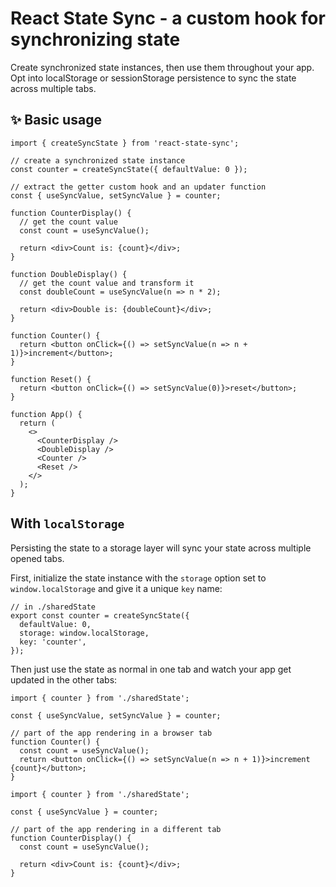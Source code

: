 # React State Sync - a custom hook for synchronizing state

Create synchronized state instances, then use them throughout your app.
Opt into localStorage or sessionStorage persistence to sync the state across multiple tabs. 

## ✨ Basic usage

```tsx
import { createSyncState } from 'react-state-sync';

// create a synchronized state instance
const counter = createSyncState({ defaultValue: 0 });

// extract the getter custom hook and an updater function
const { useSyncValue, setSyncValue } = counter;

function CounterDisplay() {
  // get the count value
  const count = useSyncValue();
  
  return <div>Count is: {count}</div>;
}

function DoubleDisplay() {
  // get the count value and transform it
  const doubleCount = useSyncValue(n => n * 2);

  return <div>Double is: {doubleCount}</div>;
}

function Counter() {
  return <button onClick={() => setSyncValue(n => n + 1)}>increment</button>;
}

function Reset() {
  return <button onClick={() => setSyncValue(0)}>reset</button>;
}

function App() {
  return (
    <>
      <CounterDisplay />
      <DoubleDisplay />
      <Counter />
      <Reset />
    </>
  );
}
```

## With `localStorage`

Persisting the state to a storage layer will sync your state across multiple opened tabs.

First, initialize the state instance with the `storage` option set to `window.localStorage` and give it a unique `key` name:

```tsx
// in ./sharedState
export const counter = createSyncState({
  defaultValue: 0,
  storage: window.localStorage,
  key: 'counter',
});
```

Then just use the state as normal in one tab and watch your app get updated in the other tabs:

```tsx
import { counter } from './sharedState';

const { useSyncValue, setSyncValue } = counter;

// part of the app rendering in a browser tab
function Counter() {
  const count = useSyncValue();
  return <button onClick={() => setSyncValue(n => n + 1)}>increment {count}</button>;
}
```

```tsx
import { counter } from './sharedState';

const { useSyncValue } = counter;

// part of the app rendering in a different tab
function CounterDisplay() {
  const count = useSyncValue();
  
  return <div>Count is: {count}</div>;
}
```
